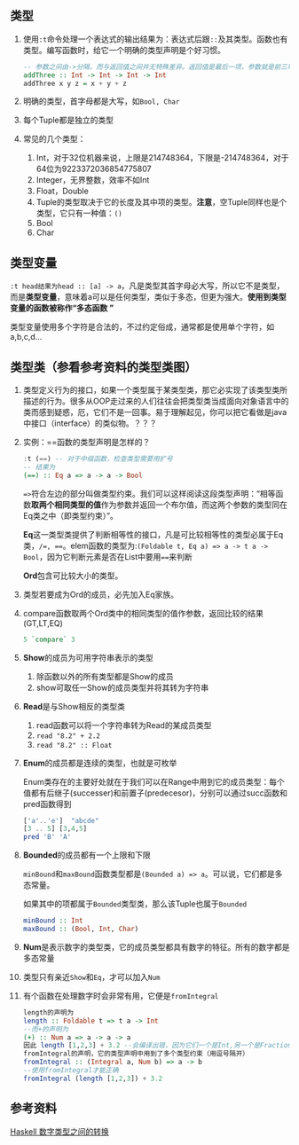 ## 类型

1. 使用`:t`命令处理一个表达式的输出结果为：表达式后跟`::`及其类型。函数也有类型。编写函数时，给它一个明确的类型声明是个好习惯。

   ```haskell
   -- 参数之间由->分隔，而与返回值之间并无特殊差异。返回值是最后一项，参数就是前三项
   addThree :: Int -> Int -> Int -> Int   
   addThree x y z = x + y + z
   ```

2. 明确的类型，首字母都是大写，如`Bool, Char`

3. 每个Tuple都是独立的类型

4. 常见的几个类型：

   1. Int，对于32位机器来说，上限是214748364，下限是-214748364，对于64位为9223372036854775807
   2. Integer，无界整数，效率不如Int
   3. Float，Double
   4. Tuple的类型取决于它的长度及其中项的类型。**注意**，空Tuple同样也是个类型，它只有一种值：`()`
   5. Bool
   6. Char

## 类型变量

`:t head结果为head :: [a] -> a`，凡是类型其首字母必大写，所以它不是类型，而是**类型变量**，意味着a可以是任何类型，类似于多态，但更为强大。**使用到类型变量的函数被称作“多态函数 ”**

类型变量使用多个字符是合法的，不过约定俗成，通常都是使用单个字符，如a,b,c,d...

## 类型类（参看参考资料的类型类图）

1. 类型定义行为的接口，如果一个类型属于某类型类，那它必实现了该类型类所描述的行为。很多从OOP走过来的人们往往会把类型类当成面向对象语言中的类而感到疑惑，厄，它们不是一回事。易于理解起见，你可以把它看做是java中接口（interface）的类似物。？？？

2. 实例：==函数的类型声明是怎样的？

   ```haskell
   :t (==) -- 对于中缀函数，检查类型需要用扩号
   -- 结果为
   (==) :: Eq a => a -> a -> Bool
   ```

   `=>`符合左边的部分叫做类型约束。我们可以这样阅读这段类型声明：“相等函数**取两个相同类型的值**作为参数并返回一个布尔值，而这两个参数的类型同在Eq类之中（即类型约束）”。

   **Eq**这一类型类提供了判断相等性的接口，凡是可比较相等性的类型必属于Eq类，`/=, ==`。elem函数的类型为:`(Foldable t, Eq a) => a -> t a -> Bool`，因为它判断元素是否在List中要用`==`来判断

   **Ord**包含可比较大小的类型。

3. 类型若要成为Ord的成员，必先加入Eq家族。

4. compare函数取两个Ord类中的相同类型的值作参数，返回比较的结果(GT,LT,EQ)

   ```haskell
   5 `compare` 3
   ```

5. **Show**的成员为可用字符串表示的类型

   1. 除函数以外的所有类型都是Show的成员
   2. show可取任一Show的成员类型并将其转为字符串

6. **Read**是与Show相反的类型类

   1. read函数可以将一个字符串转为Read的某成员类型
   2. `read "8.2" + 2.2 `
   3. `read "8.2" :: Float`

7. **Enum**的成员都是连续的类型，也就是可枚举

   Enum类存在的主要好处就在于我们可以在Range中用到它的成员类型：每个值都有后继子(successer)和前置子(predecesor)，分别可以通过succ函数和pred函数得到

   ```haskell
   ['a'..'e']  "abcde"
   [3 .. 5] [3,4,5]
   pred 'B'	'A'
   ```

8. **Bounded**的成员都有一个上限和下限

   `minBound`和`maxBound`函数类型都是`(Bounded a) => a`。可以说，它们都是多态常量。

   如果其中的项都属于`Bounded`类型类，那么该Tuple也属于`Bounded`

   ```haskell
   minBound :: Int
   maxBound :: (Bool, Int, Char) 
   ```

9. **Num**是表示数字的类型类，它的成员类型都具有数字的特征。所有的数字都是多态常量

10. 类型只有亲近`Show`和`Eq`，才可以加入`Num`

11. 有个函数在处理数字时会非常有用，它便是`fromIntegral`

    ```haskell
    length的声明为
    length :: Foldable t => t a -> Int
    --而+的声明为
    (+) :: Num a => a -> a -> a
    因此 length [1,2,3] + 3.2 --会编译出错，因为它们一个是Int,另一个是Fractional
    fromIntegral的声明，它的类型声明中用到了多个类型约束（用逗号隔开）
    fromIntegral :: (Integral a, Num b) => a -> b
    --使用fromIntegral才能正确
    fromIntegral (length [1,2,3]) + 3.2
    ```


## 参考资料

[Haskell 数字类型之间的转换](<https://www.jianshu.com/p/1c326391f077>)

